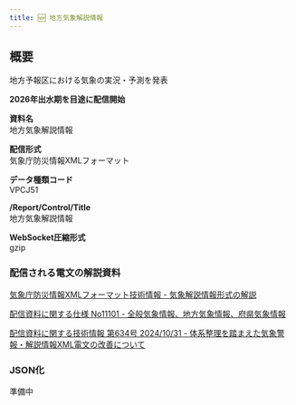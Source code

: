 ```yaml
---
title: 🆕 地方気象解説情報
---
```


## 概要

地方予報区における気象の実況・予測を発表

**2026年出水期を目途に配信開始**

**資料名** <br/>
地方気象解説情報

**配信形式** <br/>
気象庁防災情報XMLフォーマット

**データ種類コード** <br/>
VPCJ51

**/Report/Control/Title** <br/>
地方気象解説情報

**WebSocket圧縮形式** <br/>
gzip

### 配信される電文の解説資料

[気象庁防災情報XMLフォーマット技術情報 - 気象解説情報形式の解説](https://dmdata.jp/docs/jma/manual/0233-0234.pdf)

[配信資料に関する仕様 No11101 - 全般気象情報、地方気象情報、府県気象情報](https://www.data.jma.go.jp/suishin/shiyou/pdf/no11101)

[配信資料に関する技術情報 第634号 2024/10/31 - 体系整理を踏まえた気象警報・解説情報XML電文の改善について](https://dmdata.jp/docs/jma/technical/634.pdf)

### JSON化

準備中
